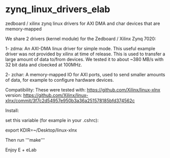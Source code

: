 zynq_linux_drivers_elab
=======================

zedboard / xilinx zynq linux drivers for AXI DMA and char devices that are memory-mapped

We share 2 drivers (kernel module) for the Zedboard / Xilinx Zynq 7020:

1- zdma: An AXI-DMA linux driver for simple mode. This useful example driver was not provided by xilinx at time of release. 
This is used to transfer a large amount of data to/from devices.
We tested it to about ~380 MB/s with 32 bit data and cloecked at 100MHz.

2- zchar: A memory-mapped IO for AXI ports, used to send smaller amounts of data, for example to configure hardware devices.


Compatibility:
These were tested with: https://github.com/Xilinx/linux-xlnx
version: https://github.com/Xilinx/linux-xlnx/commit/3f7c2d54957e950b3a36a251578185bfd374562c


Install:

set this variable (for example in your .cshrc):

export KDIR=~/Desktop/linux-xlnx

Then run '''make'''


Enjoy
E + eLab
